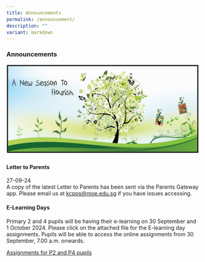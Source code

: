 ```yaml
---
title: Announcements
permalink: /announcement/
description: ""
variant: markdown
---
```

### Announcements

![](/images/A%20new%20season%20to%20flourish%20banner.png)

#### Letter to Parents		 
27-09-24<br>
A copy of the latest Letter to Parents has been sent via the Parents Gateway app. Please email us at [kcpps@moe.edu.sg](mailto:kcpps@moe.edu.sg) if you have issues accessing.

#### E-Learning Days
Primary 2 and 4 pupils will be having their e-learning on 30 September and 1 October 2024. Please click on the attached file for the E-learning day assignments. Pupils will be able to access the online assignments from 30 September, 7.00 a.m. onwards.

[Assignments for P2 and P4 pupils](/files/P2_P4_Elearningday_30_Sep_1_Oct_2024.pdf)